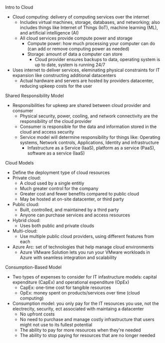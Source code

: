 Intro to Cloud
- Cloud computing: delivery of computing services over the internet
  - Includes virtual machines, storage, databases, and networking; also includes things like Internet of Things (IoT), machine learning (ML), and artificial intelligence (AI)
  - All cloud services provide compute power and storage
    - Compute power: how much processing your computer can do (can add or remove computing power as needed)
    - Storage: amount of data a computer can store
      - Cloud provider ensures backups to data, operating system is up to date, system is running 24/7
- Uses internet to deliver services, eleminating physical constraints for IT expansion like constructing additional datacenters
  - Actual hardware and servers are hosted by providers datacenter, reducing upkeep costs for the user

Shared Responsibility Model
- Responsibilities for upkeep are shared between cloud provider and consumer
  - Physical security, power, cooling, and network connectivity are the responsibility of the cloud provider
  - Consumer is responsible for the data and information stored in the cloud and access security
  - Service model will determine responsibility for things like: Operating systems, Network controls, Applications, Identity and infrastructure
    - Infastructure as a Service (IaaS), platform as a service (PaaS), software as a service (IaaS)

Cloud Models
- Define the deployment type of cloud resources
- Private cloud:
  - A cloud used by a single entitiy
  - Much greater control for the company
  - Greater cost and fewer benefits compared to public cloud
  - May be hosted at on-site datacenter, or third party
- Public cloud:
  - Built, controlled, and maintained by a third party
  - Anyone can purchase services and access resources
- Hybrid cloud:
  - Uses both public and private clouds
- Multi-cloud:
  - Use multiple public cloud providers, using different features from each
- Azure Arc: set of technologies that help manage cloud environments
  - Azure VMware Solution lets you run your VMware workloads in Azure with seamless integration and scalability

Consumption-Based Model
- Two types of expenses to consider for IT infastructure models: capital expenditure (CapEx) and operational expenditure (OpEx)
  - CapEx: one-time cost for tangible resources
  - OpEx: money spent on products/services over time (cloud computing)
- Consumption model: you only pay for the IT resources you use, not the electrecity, security, ect associated with maintaing a datacenter
  - No upfront costs
  - No need to purchase and manage costly infrastructure that users might not use to its fullest potential
  - The ability to pay for more resources when they're needed
  - The ability to stop paying for resources that are no longer needed
